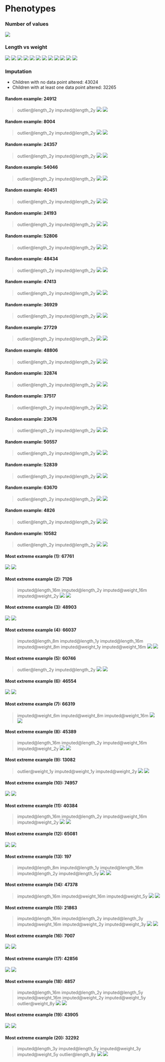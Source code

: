 # Phenotypes
### Number of values
![](plots/n.png)
### Length vs weight
![](plots/length_weight_1.png)
![](plots/length_weight_2.png)
![](plots/length_weight_3.png)
![](plots/length_weight_4.png)
![](plots/length_weight_5.png)
![](plots/length_weight_6.png)
![](plots/length_weight_7.png)
![](plots/length_weight_8.png)
![](plots/length_weight_9.png)
![](plots/length_weight_10.png)
![](plots/length_weight_11.png)
![](plots/length_weight_12.png)
### Imputation
- Children with no data point altered: 43024
- Children with at least one data point altered: 32265
#### Random example: 24912
> outlier@length_2y imputed@length_2y
![](plots/24912_length.png)
![](plots/24912_weight.png)
#### Random example: 8004
> outlier@length_2y imputed@length_2y
![](plots/8004_length.png)
![](plots/8004_weight.png)
#### Random example: 24357
> outlier@length_2y imputed@length_2y
![](plots/24357_length.png)
![](plots/24357_weight.png)
#### Random example: 54046
> outlier@length_2y imputed@length_2y
![](plots/54046_length.png)
![](plots/54046_weight.png)
#### Random example: 40451
> outlier@length_2y imputed@length_2y
![](plots/40451_length.png)
![](plots/40451_weight.png)
#### Random example: 24193
> outlier@length_2y imputed@length_2y
![](plots/24193_length.png)
![](plots/24193_weight.png)
#### Random example: 52806
> outlier@length_2y imputed@length_2y
![](plots/52806_length.png)
![](plots/52806_weight.png)
#### Random example: 48434
> outlier@length_2y imputed@length_2y
![](plots/48434_length.png)
![](plots/48434_weight.png)
#### Random example: 47413
> outlier@length_2y imputed@length_2y
![](plots/47413_length.png)
![](plots/47413_weight.png)
#### Random example: 36929
> outlier@length_2y imputed@length_2y
![](plots/36929_length.png)
![](plots/36929_weight.png)
#### Random example: 27729
> outlier@length_2y imputed@length_2y
![](plots/27729_length.png)
![](plots/27729_weight.png)
#### Random example: 48806
> outlier@length_2y imputed@length_2y
![](plots/48806_length.png)
![](plots/48806_weight.png)
#### Random example: 32874
> outlier@length_2y imputed@length_2y
![](plots/32874_length.png)
![](plots/32874_weight.png)
#### Random example: 37517
> outlier@length_2y imputed@length_2y
![](plots/37517_length.png)
![](plots/37517_weight.png)
#### Random example: 23676
> outlier@length_2y imputed@length_2y
![](plots/23676_length.png)
![](plots/23676_weight.png)
#### Random example: 50557
> outlier@length_2y imputed@length_2y
![](plots/50557_length.png)
![](plots/50557_weight.png)
#### Random example: 52839
> outlier@length_2y imputed@length_2y
![](plots/52839_length.png)
![](plots/52839_weight.png)
#### Random example: 63670
> outlier@length_2y imputed@length_2y
![](plots/63670_length.png)
![](plots/63670_weight.png)
#### Random example: 4826
> outlier@length_2y imputed@length_2y
![](plots/4826_length.png)
![](plots/4826_weight.png)
#### Random example: 10582
> outlier@length_2y imputed@length_2y
![](plots/10582_length.png)
![](plots/10582_weight.png)
#### Most extreme example (1): 67761
> 
![](plots/67761_length.png)
![](plots/67761_weight.png)
#### Most extreme example (2): 7126
> imputed@length_16m imputed@length_2y imputed@weight_16m imputed@weight_2y
![](plots/7126_length.png)
![](plots/7126_weight.png)
#### Most extreme example (3): 48903
> 
![](plots/48903_length.png)
![](plots/48903_weight.png)
#### Most extreme example (4): 66037
> imputed@length_8m imputed@length_1y imputed@length_16m imputed@weight_8m imputed@weight_1y imputed@weight_16m
![](plots/66037_length.png)
![](plots/66037_weight.png)
#### Most extreme example (5): 60746
> outlier@length_2y imputed@length_2y
![](plots/60746_length.png)
![](plots/60746_weight.png)
#### Most extreme example (6): 46554
> 
![](plots/46554_length.png)
![](plots/46554_weight.png)
#### Most extreme example (7): 66319
> imputed@weight_6m imputed@weight_8m imputed@weight_16m
![](plots/66319_length.png)
![](plots/66319_weight.png)
#### Most extreme example (8): 45389
> imputed@length_16m imputed@length_2y imputed@weight_16m imputed@weight_2y
![](plots/45389_length.png)
![](plots/45389_weight.png)
#### Most extreme example (9): 13082
> outlier@weight_1y imputed@weight_1y imputed@weight_2y
![](plots/13082_length.png)
![](plots/13082_weight.png)
#### Most extreme example (10): 74957
> 
![](plots/74957_length.png)
![](plots/74957_weight.png)
#### Most extreme example (11): 40384
> imputed@length_16m imputed@length_2y imputed@weight_16m imputed@weight_2y
![](plots/40384_length.png)
![](plots/40384_weight.png)
#### Most extreme example (12): 65081
> 
![](plots/65081_length.png)
![](plots/65081_weight.png)
#### Most extreme example (13): 197
> imputed@length_8m imputed@length_1y imputed@length_16m imputed@length_2y imputed@length_5y
![](plots/197_length.png)
![](plots/197_weight.png)
#### Most extreme example (14): 47378
> imputed@length_16m imputed@weight_16m imputed@weight_5y
![](plots/47378_length.png)
![](plots/47378_weight.png)
#### Most extreme example (15): 21863
> imputed@length_16m imputed@length_2y imputed@length_3y imputed@weight_16m imputed@weight_2y imputed@weight_3y
![](plots/21863_length.png)
![](plots/21863_weight.png)
#### Most extreme example (16): 7007
> 
![](plots/7007_length.png)
![](plots/7007_weight.png)
#### Most extreme example (17): 42856
> 
![](plots/42856_length.png)
![](plots/42856_weight.png)
#### Most extreme example (18): 4857
> imputed@length_16m imputed@length_2y imputed@length_5y imputed@weight_16m imputed@weight_2y imputed@weight_5y outlier@weight_8y
![](plots/4857_length.png)
![](plots/4857_weight.png)
#### Most extreme example (19): 43905
> 
![](plots/43905_length.png)
![](plots/43905_weight.png)
#### Most extreme example (20): 32292
> imputed@length_3y imputed@length_5y imputed@weight_3y imputed@weight_5y outlier@length_8y
![](plots/32292_length.png)
![](plots/32292_weight.png)
